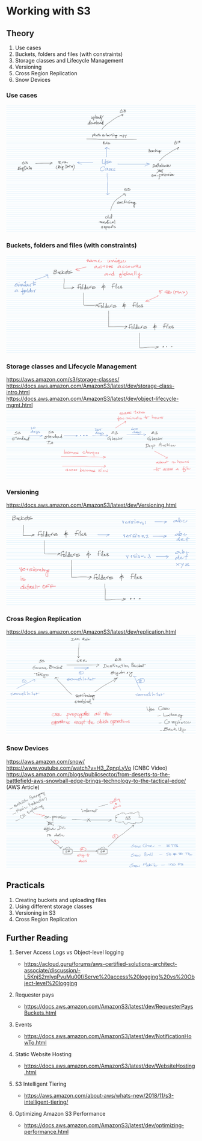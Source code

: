 # Working with S3

## Theory

1. Use cases
1. Buckets, folders and files (with constraints)
1. Storage classes and Lifecycle Management
1. Versioning
1. Cross Region Replication
1. Snow Devices

### Use cases

![](images/s3-use-cases.png)

### Buckets, folders and files (with constraints)

![](images/s3-buckets-files-folders-files.png)

### Storage classes and Lifecycle Management
https://aws.amazon.com/s3/storage-classes/  
https://docs.aws.amazon.com/AmazonS3/latest/dev/storage-class-intro.html  
https://docs.aws.amazon.com/AmazonS3/latest/dev/object-lifecycle-mgmt.html
![](images/s3-storage-classes-lifecycle-management.png)

### Versioning
https://docs.aws.amazon.com/AmazonS3/latest/dev/Versioning.html
![](images/s3-versioning.png)

### Cross Region Replication
https://docs.aws.amazon.com/AmazonS3/latest/dev/replication.html
![](images/s3-cross-region-replication.png)

### Snow Devices
https://aws.amazon.com/snow/  
https://www.youtube.com/watch?v=H3_ZqnqLyVo (CNBC Video)\
https://aws.amazon.com/blogs/publicsector/from-deserts-to-the-battlefield-aws-snowball-edge-brings-technology-to-the-tactical-edge/ (AWS Article)
![](images/aws-snow-familiy-s3.png)

## Practicals

1. Creating buckets and uploading files
1. Using different storage classes
1. Versioning in S3
1. Cross Region Replication

## Further Reading

1. Server Access Logs vs Object-level logging
    - https://acloud.guru/forums/aws-certified-solutions-architect-associate/discussion/-L5KnjS2mlyqPvuMu00f/Serve%20access%20logging%20vs%20Object-level%20logging

1. Requester pays
    - https://docs.aws.amazon.com/AmazonS3/latest/dev/RequesterPaysBuckets.html

1. Events
    - https://docs.aws.amazon.com/AmazonS3/latest/dev/NotificationHowTo.html

1. Static Website Hosting
    - https://docs.aws.amazon.com/AmazonS3/latest/dev/WebsiteHosting.html

1. S3 Intelligent Tiering
    - https://aws.amazon.com/about-aws/whats-new/2018/11/s3-intelligent-tiering/

1. Optimizing Amazon S3 Performance
    - https://docs.aws.amazon.com/AmazonS3/latest/dev/optimizing-performance.html